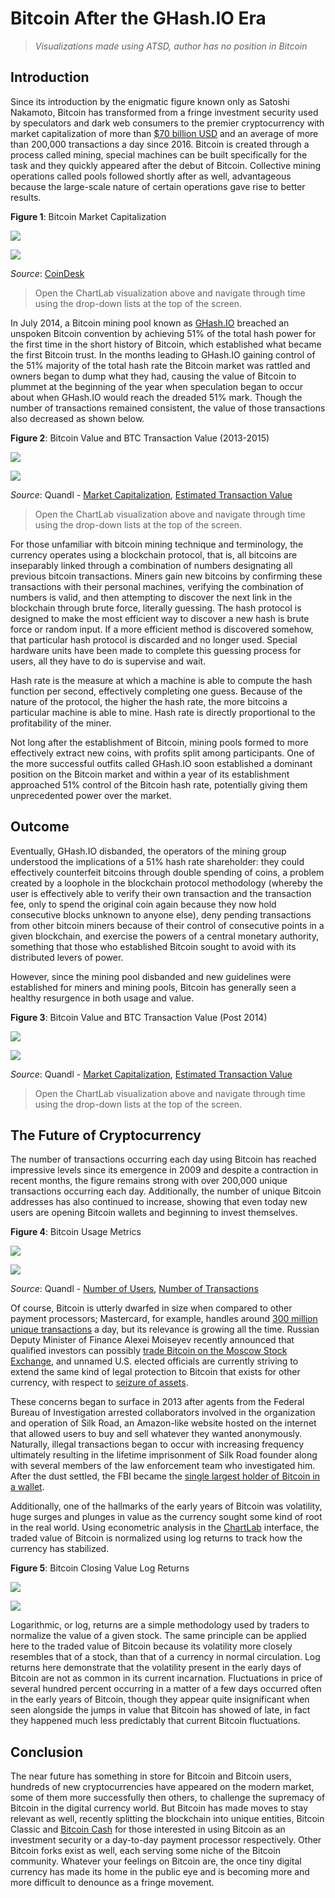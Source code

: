 <!-- markdownlint-disable MD101 -->

# Bitcoin After the GHash.IO Era

> _Visualizations made using ATSD, author
has no position in Bitcoin_

## Introduction

Since its introduction by the enigmatic figure known only as Satoshi Nakamoto, Bitcoin has transformed from a fringe investment
security used by speculators and dark web consumers to the premier cryptocurrency with market capitalization of
more than [$70 billion USD](https://coinmarketcap.com/) and an average of more than 200,000 transactions a day since 2016.
Bitcoin is created through a process called mining, special machines can be built specifically for the task and they quickly
appeared after the debut of Bitcoin. Collective mining operations called pools followed shortly after as well, advantageous because
the large-scale nature of certain operations gave rise to better results.

**Figure 1**: Bitcoin Market Capitalization

![](./images/btc-2.png)

[![](../../images/new-button.png)](https://apps.axibase.com/chartlab/cfef4d8b/2/#fullscreen)

_Source_: [CoinDesk](https://www.coindesk.com/price/)

> Open the ChartLab visualization above and navigate through time using the drop-down lists at the top of the screen.

In July 2014, a Bitcoin mining pool known as [GHash.IO](http://ghash.io/) breached an unspoken Bitcoin convention by achieving 51%
of the total hash power for the first time in the short history of Bitcoin, which established what became the first Bitcoin trust.
In the months leading to GHash.IO gaining control of the 51% majority of the total hash rate the Bitcoin market was rattled and owners began to dump what they had, causing the value of Bitcoin to plummet at the beginning of the year when speculation began to occur about
when GHash.IO would reach the dreaded 51% mark. Though the number of transactions remained consistent, the value of those
transactions also decreased as shown below.

**Figure 2**: Bitcoin Value and BTC Transaction Value (2013-2015)

![](./images/btc-1.png)

[![](../../images/new-button.png)](https://apps.axibase.com/chartlab/6677a920/2/#fullscreen)

_Source_: Quandl - [Market Capitalization](https://www.quandl.com/data/BCHAIN/MKTCP-Bitcoin-Market-Capitalization), [Estimated Transaction Value](https://www.quandl.com/data/BCHAIN/ETRVU-Bitcoin-Estimated-Transaction-Volume-USD)

> Open the ChartLab visualization above and navigate through time using the drop-down lists at the top of the screen.

For those unfamiliar with bitcoin mining technique and terminology, the currency operates using a blockchain protocol, that is,
all bitcoins are inseparably linked through a combination of numbers designating all previous bitcoin transactions. Miners
gain new bitcoins by confirming these transactions with their personal machines, verifying the combination of numbers is valid,
and then attempting to discover the next link in the blockchain through brute force, literally guessing. The hash protocol
is designed to make the most efficient way to discover a new hash is brute force or random input. If a more
efficient method is discovered somehow, that particular hash protocol is discarded and no longer used. Special
hardware units have been made to complete this guessing process for users, all they have to do is supervise and wait.

Hash rate is the measure at which a machine is able to compute the hash function per second, effectively completing one guess.
Because of the nature of the protocol, the higher the hash rate, the more bitcoins a particular machine is able to mine. Hash rate
is directly proportional to the profitability of the miner.

Not long after the establishment of Bitcoin, mining pools formed to more effectively extract new coins, with profits split among participants.
One of the more successful outfits called GHash.IO soon established a dominant position on the Bitcoin market and within a year
of its establishment approached 51% control of the Bitcoin hash rate, potentially giving them unprecedented power over the market.

## Outcome

Eventually, GHash.IO disbanded, the operators of the mining group understood the implications of a 51% hash rate
shareholder: they could effectively counterfeit bitcoins through double spending of coins, a problem created by a loophole
in the blockchain protocol methodology (whereby the user is effectively able to verify their own transaction and the transaction fee, only to spend the original coin again because they now hold consecutive blocks unknown to anyone else), deny pending
transactions from other bitcoin miners because of their control of consecutive points in a given blockchain, and exercise
the powers of a central monetary authority, something that those who established Bitcoin sought to avoid with its distributed
levers of power.

However, since the mining pool disbanded and new guidelines were established for miners and mining pools, Bitcoin has
generally seen a healthy resurgence in both usage and value.

**Figure 3**: Bitcoin Value and BTC Transaction Value (Post 2014)

![](./images/btc-3.png)

[![](../../images/new-button.png)](https://apps.axibase.com/chartlab/6d049b41/2/#fullscreen)

_Source_: Quandl - [Market Capitalization](https://www.quandl.com/data/BCHAIN/MKTCP-Bitcoin-Market-Capitalization), [Estimated Transaction Value](https://www.quandl.com/data/BCHAIN/ETRVU-Bitcoin-Estimated-Transaction-Volume-USD)

> Open the ChartLab visualization above and navigate through time using the drop-down lists at the top of the screen.

## The Future of Cryptocurrency

The number of transactions occurring each day using Bitcoin has reached impressive levels since its emergence in 2009 and despite
a contraction in recent months, the figure remains strong with over 200,000 unique transactions occurring each day. Additionally,
the number of unique Bitcoin addresses has also continued to increase, showing that even today new users are opening Bitcoin
wallets and beginning to invest themselves.

**Figure 4**: Bitcoin Usage Metrics

![](./images/btc-5.png)

[![](../../images/new-button.png)](https://apps.axibase.com/chartlab/94cad80b/#fullscreen)

_Source_: Quandl - [Number of Users](https://www.quandl.com/data/BCHAIN/NADDU-Bitcoin-Number-of-Unique-Bitcoin-Addresses-Used), [Number of Transactions](https://www.quandl.com/data/BCHAIN/NTRAN-Bitcoin-Number-of-Transactions)

Of course, Bitcoin is utterly dwarfed in size when compared to other payment processors; Mastercard, for example, handles
around [300 million unique transactions](https://www.techrepublic.com/blog/decision-central/process-300-million-transactions-a-day-without-going-crazy/)
a day, but its relevance is growing all the time. Russian Deputy Minister of Finance Alexei Moiseyev recently announced that
qualified investors can possibly [trade Bitcoin on the Moscow Stock Exchange](https://www.forbes.com/sites/kenrapoza/2017/08/30/moscow-stock-exchange-opens-to-crypto-currency-trade/#66b76e3426d1),
and unnamed U.S. elected officials are currently striving to extend the same kind of legal protection to Bitcoin that
exists for other currency, with respect to [seizure of assets](https://news.bitcoin.com/u-s-lawmakers-aim-to-protect-bitcoin-users-from-government-harassment/).

These concerns began to surface in 2013 after agents from the Federal Bureau of Investigation arrested collaborators involved
in the organization and operation of Silk Road, an Amazon-like website hosted on the internet that allowed users to buy and
sell whatever they wanted anonymously. Naturally, illegal transactions began to occur with increasing frequency ultimately
resulting in the lifetime imprisonment of Silk Road founder along with several members of the law enforcement team who investigated him. After the dust settled, the FBI became the [single largest holder of Bitcoin in a wallet](https://www.wired.com/2013/12/fbi_wallet/).

Additionally, one of the hallmarks of the early years of Bitcoin was volatility, huge surges and plunges in value as the currency sought some kind of root in the real world. Using econometric analysis in the [ChartLab](https://apps.axibase.com/chartlab)
interface, the traded value of Bitcoin is normalized using log returns to track how the currency has stabilized.

**Figure 5**: Bitcoin Closing Value Log Returns

![](./images/btc-6.png)

[![](../../images/new-button.png)](https://apps.axibase.com/chartlab/27a6f919/#fullscreen)

Logarithmic, or log, returns are a simple methodology used by traders to normalize the value of a given stock. The same principle
can be applied here to the traded value of Bitcoin because its volatility more closely resembles that of a stock, than that of
a currency in normal circulation. Log returns here demonstrate that the volatility present in the early days of Bitcoin are
not as common in its current incarnation. Fluctuations in price of several hundred percent occurring in a matter of a few days
occurred often in the early years of Bitcoin, though they appear quite insignificant when seen alongside the jumps in value that Bitcoin
has showed of late, in fact they happened much less predictably that current Bitcoin fluctuations.

## Conclusion

The near future has something in store for Bitcoin and Bitcoin users, hundreds of new cryptocurrencies have appeared on the modern
market, some of them more successfully then others, to challenge the supremacy of Bitcoin in the digital currency world. But
Bitcoin has made moves to stay relevant as well, recently splitting the blockchain into unique entities, Bitcoin Classic
and [Bitcoin Cash](https://news.bitcoin.com/what-every-bitcoiner-should-know-about-bitcoin-cash/) for those interested in
using Bitcoin as an investment security or a day-to-day payment processor respectively. Other Bitcoin forks exist as well,
each serving some niche of the Bitcoin community. Whatever your feelings on Bitcoin are, the once tiny digital currency
has made its home in the public eye and is becoming more and more difficult to denounce as a fringe movement.